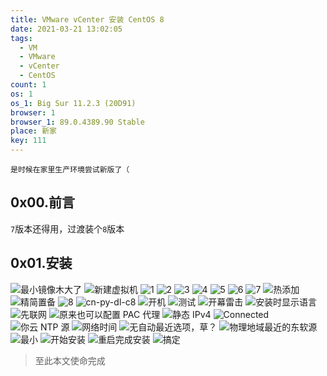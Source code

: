 ```yaml
---
title: VMware vCenter 安装 CentOS 8
date: 2021-03-21 13:02:05
tags:
  - VM
  - VMware
  - vCenter
  - CentOS 
count: 1
os: 1
os_1: Big Sur 11.2.3 (20D91)
browser: 1
browser_1: 89.0.4389.90 Stable
place: 新家
key: 111
---
```

    是时候在家里生产环境尝试新版了（
<!-- more -->
## 0x00.前言
`7`版本还得用，过渡装个`8`版本

## 0x01.安装
![最小镜像木大了](https://i1.yuangezhizao.cn/macOS/QQ20210321-130632@2x.png!webp)
![新建虚拟机](https://i1.yuangezhizao.cn/macOS/QQ20210321-130823@2x.png!webp)
![1](https://i1.yuangezhizao.cn/macOS/QQ20210321-130854@2x.png!webp)
![2](https://i1.yuangezhizao.cn/macOS/QQ20210321-132120@2x.png!webp)
![3](https://i1.yuangezhizao.cn/macOS/QQ20210321-131002@2x.png!webp)
![4](https://i1.yuangezhizao.cn/macOS/QQ20210321-131036@2x.png!webp)
![5](https://i1.yuangezhizao.cn/macOS/QQ20210321-131102@2x.png!webp)
![6](https://i1.yuangezhizao.cn/macOS/QQ20210321-131208@2x.png!webp)
![7](https://i1.yuangezhizao.cn/macOS/QQ20210321-131523@2x.png!webp)
![热添加](https://i1.yuangezhizao.cn/macOS/QQ20210321-131654@2x.png!webp)
![精简置备](https://i1.yuangezhizao.cn/macOS/QQ20210321-131732@2x.png!webp)
![8](https://i1.yuangezhizao.cn/macOS/QQ20210321-132029@2x.png!webp)
![cn-py-dl-c8](https://i1.yuangezhizao.cn/macOS/QQ20210321-132336@2x.png!webp)
![开机](https://i1.yuangezhizao.cn/macOS/QQ20210321-134302@2x.png!webp)
![测试](https://i1.yuangezhizao.cn/macOS/QQ20210321-134331@2x.png!webp)
![开幕雷击](https://i1.yuangezhizao.cn/macOS/QQ20210321-134912@2x.png!webp)
![安装时显示语言](https://i1.yuangezhizao.cn/macOS/QQ20210321-132802@2x.png!webp)
![先联网](https://i1.yuangezhizao.cn/macOS/QQ20210321-132909@2x.png!webp)
![原来也可以配置 PAC 代理](https://i1.yuangezhizao.cn/macOS/QQ20210321-133125@2x.png!webp)
![静态 IPv4](https://i1.yuangezhizao.cn/macOS/QQ20210321-133341@2x.png!webp)
![Connected](https://i1.yuangezhizao.cn/macOS/20210321133440.png!webp)
![你云 NTP 源](https://i1.yuangezhizao.cn/macOS/QQ20210321-133740@2x.png!webp)
![网络时间](https://i1.yuangezhizao.cn/macOS/QQ20210321-133759@2x.png!webp)
![无自动最近选项，草？](https://i1.yuangezhizao.cn/macOS/QQ20210321-140024@2x.png!webp)
![物理地域最近的东软源](https://i1.yuangezhizao.cn/macOS/20210321135548.png!webp)
![最小](https://i1.yuangezhizao.cn/macOS/QQ20210321-135745@2x.png!webp)
![开始安装](https://i1.yuangezhizao.cn/macOS/QQ20210321-135805@2x.png!webp)
![重启完成安装](https://i1.yuangezhizao.cn/macOS/QQ20210321-140815@2x.png!webp)
![搞定](https://i1.yuangezhizao.cn/macOS/QQ20210321-140933@2x.png!webp)

> 至此本文使命完成
